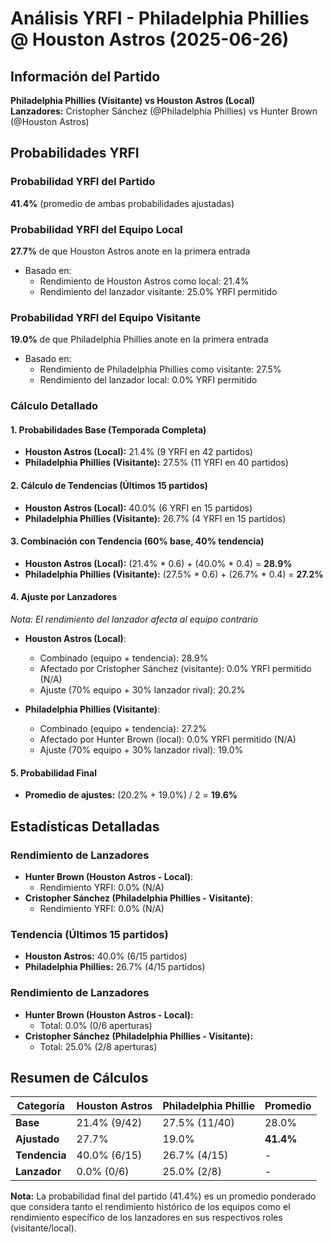 # Análisis YRFI - Philadelphia Phillies @ Houston Astros (2025-06-26)

## Información del Partido
**Philadelphia Phillies (Visitante) vs Houston Astros (Local)**  
**Lanzadores:** Cristopher Sánchez (@Philadelphia Phillies) vs Hunter Brown (@Houston Astros)

## Probabilidades YRFI

### Probabilidad YRFI del Partido
**41.4%** (promedio de ambas probabilidades ajustadas)

### Probabilidad YRFI del Equipo Local
**27.7%** de que Houston Astros anote en la primera entrada
- Basado en:
  - Rendimiento de Houston Astros como local: 21.4%
  - Rendimiento del lanzador visitante: 25.0% YRFI permitido

### Probabilidad YRFI del Equipo Visitante
**19.0%** de que Philadelphia Phillies anote en la primera entrada
- Basado en:
  - Rendimiento de Philadelphia Phillies como visitante: 27.5%
  - Rendimiento del lanzador local: 0.0% YRFI permitido

### Cálculo Detallado

#### 1. Probabilidades Base (Temporada Completa)
- **Houston Astros (Local):** 21.4% (9 YRFI en 42 partidos)
- **Philadelphia Phillies (Visitante):** 27.5% (11 YRFI en 40 partidos)

#### 2. Cálculo de Tendencias (Últimos 15 partidos)
- **Houston Astros (Local):** 40.0% (6 YRFI en 15 partidos)
- **Philadelphia Phillies (Visitante):** 26.7% (4 YRFI en 15 partidos)

#### 3. Combinación con Tendencia (60% base, 40% tendencia)
- **Houston Astros (Local):** (21.4% * 0.6) + (40.0% * 0.4) = **28.9%**
- **Philadelphia Phillies (Visitante):** (27.5% * 0.6) + (26.7% * 0.4) = **27.2%**

#### 4. Ajuste por Lanzadores
*Nota: El rendimiento del lanzador afecta al equipo contrario*

- **Houston Astros (Local)**:
  - Combinado (equipo + tendencia): 28.9%
  - Afectado por Cristopher Sánchez (visitante): 0.0% YRFI permitido (N/A)
  - Ajuste (70% equipo + 30% lanzador rival): 20.2%

- **Philadelphia Phillies (Visitante)**:
  - Combinado (equipo + tendencia): 27.2%
  - Afectado por Hunter Brown (local): 0.0% YRFI permitido (N/A)
  - Ajuste (70% equipo + 30% lanzador rival): 19.0%

#### 5. Probabilidad Final
- **Promedio de ajustes:** (20.2% + 19.0%) / 2 = **19.6%**

## Estadísticas Detalladas


### Rendimiento de Lanzadores
- **Hunter Brown (Houston Astros - Local)**:
  - Rendimiento YRFI: 0.0% (N/A)
- **Cristopher Sánchez (Philadelphia Phillies - Visitante)**:
  - Rendimiento YRFI: 0.0% (N/A)
### Tendencia (Últimos 15 partidos)
- **Houston Astros:** 40.0% (6/15 partidos)
- **Philadelphia Phillies:** 26.7% (4/15 partidos)

### Rendimiento de Lanzadores
- **Hunter Brown (Houston Astros - Local):**
  - Total: 0.0% (0/6 aperturas)
- **Cristopher Sánchez (Philadelphia Phillies - Visitante):**
  - Total: 25.0% (2/8 aperturas)

## Resumen de Cálculos
| Categoría | Houston Astros       | Philadelphia Phillie | Promedio |
|-----------|----------------------|----------------------|----------|
| **Base** | 21.4% (9/42) | 27.5% (11/40) | 28.0% |
| **Ajustado** | 27.7% | 19.0% | **41.4%** |
| **Tendencia** | 40.0% (6/15) | 26.7% (4/15) | - |
| **Lanzador** | 0.0% (0/6) | 25.0% (2/8) | - |

**Nota:** La probabilidad final del partido (41.4%) es un promedio ponderado que considera tanto el rendimiento histórico de los equipos como el rendimiento específico de los lanzadores en sus respectivos roles (visitante/local).